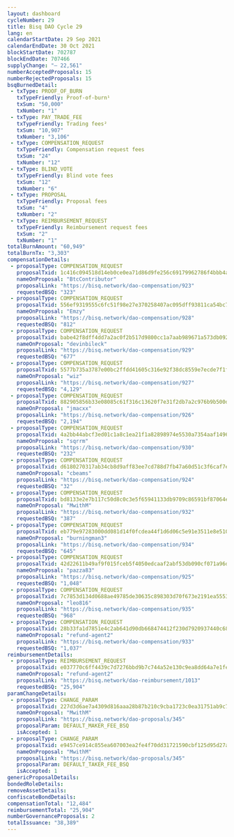 ```yaml
---
layout: dashboard
cycleNumber: 29
title: Bisq DAO Cycle 29
lang: en
calendarStartDate: 29 Sep 2021
calendarEndDate: 30 Oct 2021
blockStartDate: 702787
blockEndDate: 707466
supplyChange: "— 22,561"
numberAcceptedProposals: 15
numberRejectedProposals: 15
bsqBurnedDetail:
 - txType: PROOF_OF_BURN
   txTypeFriendly: Proof-of-burn¹
   txSum: "50,000"
   txNumber: "1"
 - txType: PAY_TRADE_FEE
   txTypeFriendly: Trading fees²
   txSum: "10,907"
   txNumber: "3,106"
 - txType: COMPENSATION_REQUEST
   txTypeFriendly: Compensation request fees
   txSum: "24"
   txNumber: "12"
 - txType: BLIND_VOTE
   txTypeFriendly: Blind vote fees
   txSum: "12"
   txNumber: "6"
 - txType: PROPOSAL
   txTypeFriendly: Proposal fees
   txSum: "4"
   txNumber: "2"
 - txType: REIMBURSEMENT_REQUEST
   txTypeFriendly: Reimbursement request fees
   txSum: "2"
   txNumber: "1"
totalBurnAmount: "60,949"
totalBurnTx: "3,303"
compensationDetails: 
 - proposalType: COMPENSATION_REQUEST
   proposalTxid: 1c416c094518d14eb0ce0ea71d86d9fe256c69179962786f4bbb4a4bb0dd85ad
   nameOnProposal: "BtcContributor"
   proposalLink: "https://bisq.network/dao-compensation/923"
   requestedBSQ: "323"
 - proposalType: COMPENSATION_REQUEST
   proposalTxid: 556ef9319555c6fc51f98e27e370258407ac095dff93811ca54bc704f52c939e
   nameOnProposal: "Emzy"
   proposalLink: "https://bisq.network/dao-compensation/928"
   requestedBSQ: "812"
 - proposalType: COMPENSATION_REQUEST
   proposalTxid: babe42f8dff4dd7a2ac0f2b517d9800cc1a7aab989671a573db092cdb887a317
   nameOnProposal: "devinbileck"
   proposalLink: "https://bisq.network/dao-compensation/929"
   requestedBSQ: "677"
 - proposalType: COMPENSATION_REQUEST
   proposalTxid: 5577b735a3787e00bc2ffdd41605c316e92f38dc8559e7ecde7f1f6697ff23a4
   nameOnProposal: "wiz"
   proposalLink: "https://bisq.network/dao-compensation/927"
   requestedBSQ: "4,129"
 - proposalType: COMPENSATION_REQUEST
   proposalTxid: 882905856b33e08085c61f316c13620f7e31f2db7a2c976b9b500de7d5128e2d
   nameOnProposal: "jmacxx"
   proposalLink: "https://bisq.network/dao-compensation/926"
   requestedBSQ: "2,194"
 - proposalType: COMPENSATION_REQUEST
   proposalTxid: 4a2bb44abcf3ed01c1a8c1ea21f1a82898974e5530a7354aaf149619a8e64e25
   nameOnProposal: "sqrrm"
   proposalLink: "https://bisq.network/dao-compensation/930"
   requestedBSQ: "232"
 - proposalType: COMPENSATION_REQUEST
   proposalTxid: d6180270317ab34cb8d9aff83ee7cd788d7fb47a60d51c3f6caf7e4afaeba3f6
   nameOnProposal: "cbeams"
   proposalLink: "https://bisq.network/dao-compensation/924"
   requestedBSQ: "32"
 - proposalType: COMPENSATION_REQUEST
   proposalTxid: bd8133e2e7b117c50d8c0c3e5f65941133db9709c86591bf87064efd60da0216
   nameOnProposal: "MwithM"
   proposalLink: "https://bisq.network/dao-compensation/932"
   requestedBSQ: "387"
 - proposalType: COMPENSATION_REQUEST
   proposalTxid: eb779e97283000dd081d14f0fcdea44f1d6d06c5e91e3511e8e510c8f844633a
   nameOnProposal: "burningman3"
   proposalLink: "https://bisq.network/dao-compensation/934"
   requestedBSQ: "645"
 - proposalType: COMPENSATION_REQUEST
   proposalTxid: 42d22611b49af9f015fceb5f4050edcaaf2abf53db090cf071a96d5104891278
   nameOnProposal: "pazza83"
   proposalLink: "https://bisq.network/dao-compensation/925"
   requestedBSQ: "1,048"
 - proposalType: COMPENSATION_REQUEST
   proposalTxid: 7c7853d134d0688ae49785de30635c898303d70f673e2191ea55531318b5372b
   nameOnProposal: "leo816"
   proposalLink: "https://bisq.network/dao-compensation/935"
   requestedBSQ: "968"
 - proposalType: COMPENSATION_REQUEST
   proposalTxid: 28b33fa1d7851e4c2ab641d90db668474412f230d7920937440c685e20a847bb
   nameOnProposal: "refund-agent2"
   proposalLink: "https://bisq.network/dao-compensation/933"
   requestedBSQ: "1,037"
reimbursementDetails: 
 - proposalType: REIMBURSEMENT_REQUEST
   proposalTxid: e037770c6ff4439c7d7276bbd9b7c744a52e130c9ea8dd64a7e1fe27ceaa6b10
   nameOnProposal: "refund-agent2"
   proposalLink: "https://bisq.network/dao-reimbursement/1013"
   requestedBSQ: "25,904"
paramChangeDetails: 
 - proposalType: CHANGE_PARAM
   proposalTxid: 227d3d6ae7a4309d816aaa28b87b210c9cba1723c0ea31751ab9c741fc2f4481
   nameOnProposal: "MwithM"
   proposalLink: "https://bisq.network/dao-proposals/345"
   proposalParam: DEFAULT_MAKER_FEE_BSQ
   isAccepted: 1
 - proposalType: CHANGE_PARAM
   proposalTxid: e9457ce914c855ea607003ea2fe4f70dd31721590cbf125d95d27acd2f23cdca
   nameOnProposal: "MwithM"
   proposalLink: "https://bisq.network/dao-proposals/345"
   proposalParam: DEFAULT_TAKER_FEE_BSQ
   isAccepted: 1
genericProposalDetails: 
bondedRoleDetails: 
removeAssetDetails: 
confiscateBondDetails: 
compensationTotal: "12,484"
reimbursementTotal: "25,904"
numberGovernanceProposals: 2
totalIssuance: "38,389"
---
```

